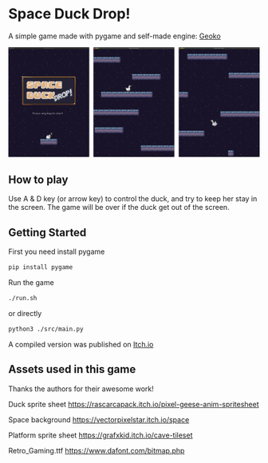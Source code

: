 # Space Duck Drop!

A simple game made with pygame and self-made engine: [Geoko](https://github.com/conest/Gecko)

![game_image_set](img/set.png)

## How to play

Use A & D key (or arrow key) to control the duck, and try to keep her stay in the screen. The game will be over if the duck get out of the screen.

## Getting Started

First you need install pygame

```bash
pip install pygame
```

Run the game

```bash
./run.sh
```

or directly

```bash
python3 ./src/main.py
```

A compiled version was published on [Itch.io](https://corvusnest.itch.io/space-duck-drop)


## Assets used in this game

Thanks the authors for their awesome work!

Duck sprite sheet
https://rascarcapack.itch.io/pixel-geese-anim-spritesheet

Space background
https://vectorpixelstar.itch.io/space

Platform sprite sheet
https://grafxkid.itch.io/cave-tileset

Retro_Gaming.ttf
https://www.dafont.com/bitmap.php